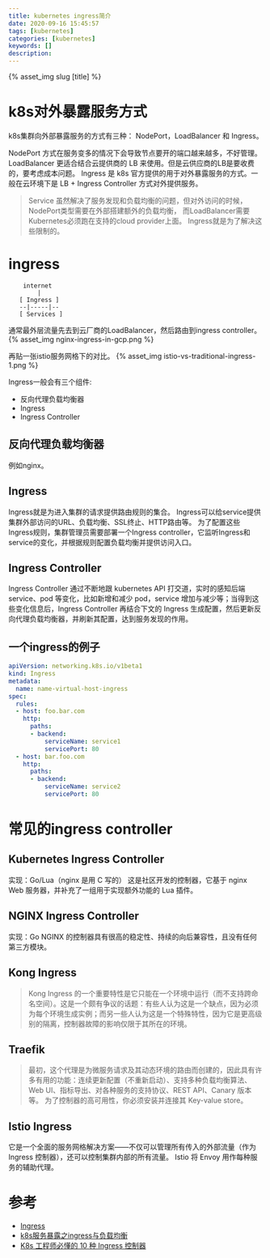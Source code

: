 ```yaml
---
title: kubernetes ingress简介
date: 2020-09-16 15:45:57
tags: [kubernetes]
categories: [kubernetes]
keywords: []
description: 
---
```

{% asset_img slug [title] %}

# k8s对外暴露服务方式

k8s集群向外部暴露服务的方式有三种： NodePort，LoadBalancer 和 Ingress。
<!-- more -->
NodePort 方式在服务变多的情况下会导致节点要开的端口越来越多，不好管理。
LoadBalancer 更适合结合云提供商的 LB 来使用。但是云供应商的LB是要收费的，要考虑成本问题。
Ingress 是 k8s 官方提供的用于对外暴露服务的方式。一般在云环境下是 LB + Ingress Controller 方式对外提供服务。

>Service 虽然解决了服务发现和负载均衡的问题，但对外访问的时候，NodePort类型需要在外部搭建额外的负载均衡，
>而LoadBalancer需要Kubernetes必须跑在支持的cloud provider上面。 
>Ingress就是为了解决这些限制的。

# ingress


```
    internet
        |
   [ Ingress ]
   --|-----|--
   [ Services ]
```

通常最外层流量先去到云厂商的LoadBalancer，然后路由到ingress controller。
{% asset_img nginx-ingress-in-gcp.png %}

再贴一张istio服务网格下的对比。
{% asset_img istio-vs-traditional-ingress-1.png %}


Ingress一般会有三个组件:
- 反向代理负载均衡器
- Ingress
- Ingress Controller


## 反向代理负载均衡器

例如nginx。

## Ingress

Ingress就是为进入集群的请求提供路由规则的集合。
Ingress可以给service提供集群外部访问的URL、负载均衡、SSL终止、HTTP路由等。
为了配置这些Ingress规则，集群管理员需要部署一个Ingress controller，它监听Ingress和service的变化，并根据规则配置负载均衡并提供访问入口。

## Ingress Controller

Ingress Controller 通过不断地跟 kubernetes API 打交道，实时的感知后端 service、pod 等变化，比如新增和减少 pod，service 增加与减少等；当得到这些变化信息后，Ingress Controller 再结合下文的 Ingress 生成配置，然后更新反向代理负载均衡器，并刷新其配置，达到服务发现的作用。

## 一个ingress的例子

```yaml
apiVersion: networking.k8s.io/v1beta1
kind: Ingress
metadata:
  name: name-virtual-host-ingress
spec:
  rules:
  - host: foo.bar.com
    http:
      paths:
      - backend:
          serviceName: service1
          servicePort: 80
  - host: bar.foo.com
    http:
      paths:
      - backend:
          serviceName: service2
          servicePort: 80
```


# 常见的ingress controller

## Kubernetes Ingress Controller

实现：Go/Lua（nginx 是用 C 写的）
这是社区开发的控制器，它基于 nginx Web 服务器，并补充了一组用于实现额外功能的 Lua 插件。

## NGINX Ingress Controller

实现：Go
NGINX 的控制器具有很高的稳定性、持续的向后兼容性，且没有任何第三方模块。

## Kong Ingress

>Kong Ingress 的一个重要特性是它只能在一个环境中运行（而不支持跨命名空间）。这是一个颇有争议的话题：有些人认为这是一个缺点，因为必须为每个环境生成实例；而另一些人认为这是一个特殊特性，因为它是更高级别的隔离，控制器故障的影响仅限于其所在的环境。


## Traefik

>最初，这个代理是为微服务请求及其动态环境的路由而创建的，因此具有许多有用的功能：连续更新配置（不重新启动）、支持多种负载均衡算法、Web UI、指标导出、对各种服务的支持协议、REST API、Canary 版本等。
>为了控制器的高可用性，你必须安装并连接其 Key-value store。

## Istio Ingress

它是一个全面的服务网格解决方案——不仅可以管理所有传入的外部流量（作为 Ingress 控制器），还可以控制集群内部的所有流量。
Istio 将 Envoy 用作每种服务的辅助代理。

# 参考

- [Ingress](https://kubernetes.io/zh/docs/concepts/services-networking/ingress/)
- [k8s服务暴露之ingress与负载均衡](https://www.cnblogs.com/xyz999/p/11717451.html)
- [K8s 工程师必懂的 10 种 Ingress 控制器](https://www.kubernetes.org.cn/5948.html)